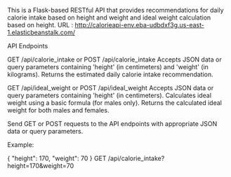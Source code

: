 This is a Flask-based RESTful API that provides recommendations for daily calorie intake based on height and weight and ideal weight calculation based on height.
URL : http://calorieapi-env.eba-udbdxf3g.us-east-1.elasticbeanstalk.com/



API Endpoints

GET /api/calorie_intake or POST /api/calorie_intake
Accepts JSON data or query parameters containing 'height' (in centimeters) and 'weight' (in kilograms).
Returns the estimated daily calorie intake recommendation.


GET /api/ideal_weight or POST /api/ideal_weight
Accepts JSON data or query parameters containing 'height' (in centimeters).
Calculates ideal weight using a basic formula (for males only).
Returns the calculated ideal weight for both males and females.

Send GET or POST requests to the API endpoints with appropriate JSON data or query parameters.

Example:

{
  "height": 170,
  "weight": 70
}
GET /api/calorie_intake?height=170&weight=70
